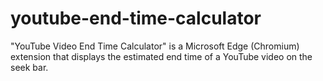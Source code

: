 # youtube-end-time-calculator
"YouTube Video End Time Calculator" is a Microsoft Edge (Chromium) extension that displays the estimated end time of a YouTube video on the seek bar.
